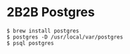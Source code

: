 # 2B2B Postgres

```
$ brew install postgres
$ postgres -D /usr/local/var/postgres
$ psql postgres
```